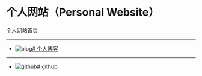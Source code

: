 # 个人网站（Personal Website）
  个人网站首页

----
- ![blog](https://gxlself.com/images/icon-blog.png)[# 个人博客](https://gxlself.com)
----
- ![github](https://gxlself.com/images/icon-github.png)[# github](https://github.com/gxlself)
